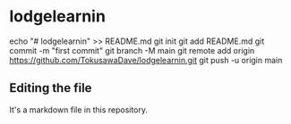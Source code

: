 # lodgelearnin
echo "# lodgelearnin" >> README.md
git init
git add README.md
git commit -m "first commit"
git branch -M main
git remote add origin https://github.com/TokusawaDave/lodgelearnin.git
git push -u origin main

## Editing the file

It's a markdown file in this repository.
